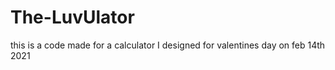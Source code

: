 # The-LuvUlator
this is a code made for a calculator I designed for valentines day on feb 14th 2021 
